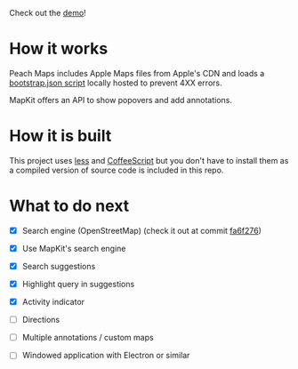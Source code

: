 Check out the [demo](https://sumolari.github.io/PeachMaps/)!

# How it works

Peach Maps includes Apple Maps files from Apple's CDN and loads a [bootstrap.json script](https://github.com/Sumolari/PeachMaps/blob/gh-pages/bootstrap.json) locally hosted to prevent 4XX errors.

MapKit offers an API to show popovers and add annotations.

# How it is built

This project uses [less](http://lesscss.org/) and [CoffeeScript](http://coffeescript.org/) but you don't have to install them as a compiled version of source code is included in this repo.

# What to do next

- [x] Search engine (OpenStreetMap) (check it out at commit [fa6f276](https://github.com/Sumolari/PeachMaps/commit/fa6f276ddff418bd477a36379d4d148401fb1b40))
- [x] Use MapKit's search engine
- [x] Search suggestions
- [x] Highlight query in suggestions
- [x] Activity indicator
- [ ] Directions
- [ ] Multiple annotations / custom maps
- [ ] Windowed application with Electron or similar

